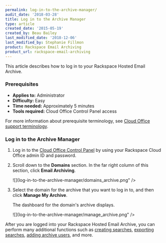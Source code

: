 ```yaml
---
permalink: log-in-to-the-archive-manager/
audit_date: '2018-03-28'
title: Log in to the Archive Manager
type: article
created_date: '2015-05-19'
created_by: Beau Bailey
last_modified_date: '2018-12-06'
last_modified_by: Stephanie Fillmon
product: Rackspace Email Archiving
product_url: rackspace-email-archiving
---
```


This article describes how to log in to your Rackspace Hosted Email Archive.

### Prerequisites

- **Applies to:** Administrator
- **Difficulty:** Easy
- **Time needed:** Approximately 5 minutes
- **Tools required:** Cloud Office Control Panel access

For more information about prerequisite terminology, see [Cloud Office support terminology](/support/how-to/cloud-office-support-terminology).

### Log in to the Archive Manager

1. Log in to the [Cloud Office Control Panel](https://cp.rackspace.com/) by using your Rackspace Cloud Office admin ID and password.
2. Scroll down to the **Domains** section. In the far right column of this section, click **Email Archiving**.

   ![](log-in-to-the-archive-manager/domains_archive.png" />

3. Select the domain for the archive that you want to log in to, and then click **Manage My Archive**.

   The dashboard for the domain's archive displays.

   ![](log-in-to-the-archive-manager/manage_archive.png" />

After you are logged into your Rackspace Hosted Email Archive, you can perform many additional functions such as [creating searches](/support/how-to/create-an-archive-search), [exporting searches](/support/how-to/export-archive-search-results-in-cloud-office), [adding archive users](/support/how-to/add-and-edit-archive-users-in-cloud-office), and more.
